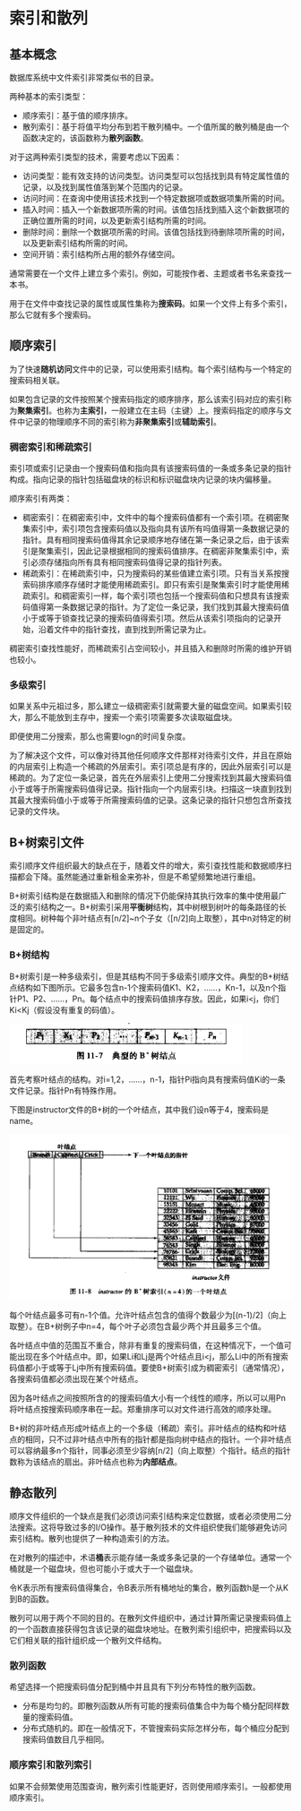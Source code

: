 # 索引和散列

## 基本概念
数据库系统中文件索引非常类似书的目录。

两种基本的索引类型：

* 顺序索引：基于值的顺序排序。
* 散列索引：基于将值平均分布到若干散列桶中。一个值所属的散列桶是由一个函数决定的，该函数称为**散列函数**。

对于这两种索引类型的技术，需要考虑以下因素：

* 访问类型：能有效支持的访问类型。访问类型可以包括找到具有特定属性值的记录，以及找到属性值落到某个范围内的记录。
* 访问时间：在查询中使用该技术找到一个特定数据项或数据项集所需的时间。
* 插入时间：插入一个新数据项所需的时间。该值包括找到插入这个新数据项的正确位置所需的时间，以及更新索引结构所需的时间。
* 删除时间：删除一个数据项所需的时间。该值包括找到待删除项所需的时间，以及更新索引结构所需的时间。
* 空间开销：索引结构所占用的额外存储空间。

通常需要在一个文件上建立多个索引。例如，可能按作者、主题或者书名来查找一本书。

用于在文件中查找记录的属性或属性集称为**搜索码**。如果一个文件上有多个索引，那么它就有多个搜索码。

## 顺序索引
为了快速**随机访问**文件中的记录，可以使用索引结构。每个索引结构与一个特定的搜索码相关联。

如果包含记录的文件按照某个搜索码指定的顺序排序，那么该索引码对应的索引称为**聚集索引**。也称为**主索引**，一般建立在主码（主键）上。搜索码指定的顺序与文件中记录的物理顺序不同的索引称为**非聚集索引**或**辅助索引**。

### 稠密索引和稀疏索引
索引项或索引记录由一个搜索码值和指向具有该搜索码值的一条或多条记录的指针构成。指向记录的指针包括磁盘块的标识和标识磁盘块内记录的块内偏移量。

顺序索引有两类：

* 稠密索引：在稠密索引中，文件中的每个搜索码值都有一个索引项。在稠密聚集索引中，索引项包含搜索码值以及指向具有该所有吗值得第一条数据记录的指针。具有相同搜索码值得其余记录顺序地存储在第一条记录之后，由于该索引是聚集索引，因此记录根据相同的搜索码值排序。在稠密非聚集索引中，索引必须存储指向所有具有相同搜索码值得记录的指针列表。
* 稀疏索引：在稀疏索引中，只为搜索码的某些值建立索引项。只有当关系按搜索码排序顺序存储时才能使用稀疏索引。即只有索引是聚集索引时才能使用稀疏索引。和稠密索引一样，每个索引项也包括一个搜索码值和只想具有该搜索码值得第一条数据记录的指针。为了定位一条记录，我们找到其最大搜索码值小于或等于锁查找记录的搜索码值得索引项。然后从该索引项指向的记录开始，沿着文件中的指针查找，直到找到所需记录为止。

稠密索引查找性能好，而稀疏索引占空间较小，并且插入和删除时所需的维护开销也较小。

### 多级索引
如果关系中元祖过多，那么建立一级稠密索引就需要大量的磁盘空间。如果索引较大，那么不能放到主存中，搜索一个索引项需要多次读取磁盘块。

即便使用二分搜索，那么也需要logn的时间复杂度。

为了解决这个文件，可以像对待其他任何顺序文件那样对待索引文件，并且在原始的内层索引上构造一个稀疏的外层索引。索引项总是有序的，因此外层索引可以是稀疏的。为了定位一条记录，首先在外层索引上使用二分搜索找到其最大搜索码值小于或等于所需搜索码值得记录。指针指向一个内层索引块。扫描这一块直到找到其最大搜索码值小于或等于所需搜索码值的记录。这条记录的指针只想包含所查找记录的文件块。


## B+树索引文件
索引顺序文件组织最大的缺点在于，随着文件的增大，索引查找性能和数据顺序扫描都会下降。虽然能通过重新租金来弥补，但是不希望频繁地进行重组。

B+树索引结构是在数据插入和删除的情况下仍能保持其执行效率的集中使用最广泛的索引结构之一。B+树索引采用**平衡树**结构，其中树根到树叶的每条路径的长度相同。树种每个非叶结点有[n/2]~n个子女（[n/2]向上取整），其中n对特定的树是固定的。

### B+树结构
B+树索引是一种多级索引，但是其结构不同于多级索引顺序文件。典型的B+树结点结构如下图所示。它最多包含n-1个搜索码值K1、K2，……，Kn-1，以及n个指针P1、P2、……，Pn。每个结点中的搜索码值排序存放。因此，如果i<j，你们Ki<Kj（假设没有重复的码值）。

![典型的B+树结点](_v_images/20200820142541832_28331.png)

首先考察叶结点的结构。对i=1,2，……，n-1，指针Pi指向具有搜索码值Ki的一条文件记录。指针Pn有特殊作用。

下图是instructor文件的B+树的一个叶结点，其中我们设n等于4，搜索码是name。

![叶结点结构](_v_images/20200820154043164_16519.png)

每个叶结点最多可有n-1个值。允许叶结点包含的值得个数最少为[(n-1)/2]（向上取整）。在B+树例子中n=4，每个叶子必须包含最少两个并且最多三个值。

各叶结点中值的范围互不重合，除非有重复的搜索码值，在这种情况下，一个值可能出现在多个叶结点中。即，如果Li和Lj是两个叶结点且i<j，那么Li中的所有搜索码值都小于或等于Lj中所有搜索码值。要使B+树索引成为稠密索引（通常情况），各搜索码值都必须出现在某个叶结点。

因为各叶结点之间按照所含的的搜索码值大小有一个线性的顺序，所以可以用Pn将叶结点按搜索码顺序串在一起。郑重排序可以对文件进行高效的顺序处理。

B+树的非叶结点形成叶结点上的一个多级（稀疏）索引。非叶结点的结构和叶结点的相同，只不过非叶结点中所有的指针都是指向树中结点的指针。一个非叶结点可以容纳最多n个指针，同事必须至少容纳[n/2]（向上取整）个指针。结点的指针数称为该结点的扇出。非叶结点也称为**内部结点**。


## 静态散列
顺序文件组织的一个缺点是我们必须访问索引结构来定位数据，或者必须使用二分法搜索。这将导致过多的I/O操作。基于散列技术的文件组织使我们能够避免访问索引结构。散列也提供了一种构造索引的方法。

在对散列的描述中，术语**桶**表示能存储一条或多条记录的一个存储单位。通常一个桶就是一个磁盘块，但也可能小于或大于一个磁盘块。

令K表示所有搜索码值得集合，令B表示所有桶地址的集合，散列函数h是一个从K到B的函数。

散列可以用于两个不同的目的。在散列文件组织中，通过计算所需记录搜索码值上的一个函数直接获得包含该记录的磁盘块地址。在散列索引组织中，把搜索码以及它们相关联的指针组织成一个散列文件结构。

### 散列函数
希望选择一个把搜索码值分配到桶中并且具有下列分布特性的散列函数。

* 分布是均匀的。即散列函数从所有可能的搜索码值集合中为每个桶分配同样数量的搜索码值。
* 分布式随机的。即在一般情况下，不管搜索码实际怎样分布，每个桶应分配到搜索码值数目几乎相同。

### 顺序索引和散列索引
如果不会频繁使用范围查询，散列索引性能更好，否则使用顺序索引。一般都使用顺序索引。